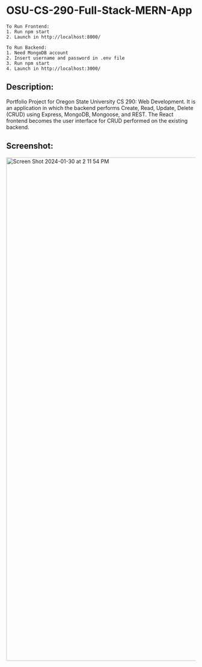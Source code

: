 # OSU-CS-290-Full-Stack-MERN-App

```
To Run Frontend:
1. Run npm start
2. Launch in http://localhost:8000/

To Run Backend:
1. Need MongoDB account
2. Insert username and password in .env file
3. Run npm start
4. Launch in http://localhost:3000/
```

## Description:
Portfolio Project for Oregon State University CS 290: Web Development. It is an application in which the backend performs Create, Read, Update, Delete (CRUD) using Express, MongoDB, Mongoose, and REST. The React frontend becomes the user interface for CRUD performed on the existing backend.

## Screenshot:
<img width="1339" alt="Screen Shot 2024-01-30 at 2 11 54 PM" src="https://github.com/nguyquyn/OSU-CS-290-Portfolio-Project/assets/91487679/c6f48abc-f4c1-4673-a0b7-6d2852b9d3bd">
